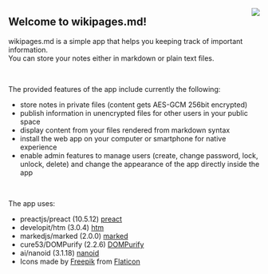 <img id="logo" src="/app/img/wikilight1-192.png" style="max-width: 150px; float: right"></img>

## Welcome to wikipages.md!

wikipages.md is a simple app that helps you keeping track of important information.  
You can store your notes either in markdown or plain text files.

<br/>

The provided features of the app include currently the following:
- store notes in private files (content gets AES-GCM 256bit encrypted)
- publish information in unencrypted files for other users in your public space
- display content from your files rendered from markdown syntax
- install the web app on your computer or smartphone for native experience
- enable admin features to manage users (create, change password, lock,  
unlock, delete) and change the appearance of the app directly inside the app

<br/>

The app uses:
- preactjs/preact (10.5.12) [preact](https://github.com/preactjs/preact)
- developit/htm (3.0.4) [htm](https://github.com/developit/htm)
- markedjs/marked (2.0.0) [marked](https://github.com/markedjs/marked)
- cure53/DOMPurify (2.2.6) [DOMPurify](https://github.com/cure53/DOMPurify)
- ai/nanoid (3.1.18) [nanoid](https://github.com/ai/nanoid)
- Icons made by [Freepik](https://www.flaticon.com/authors/freepik) from [Flaticon](https://www.flaticon.com/)
